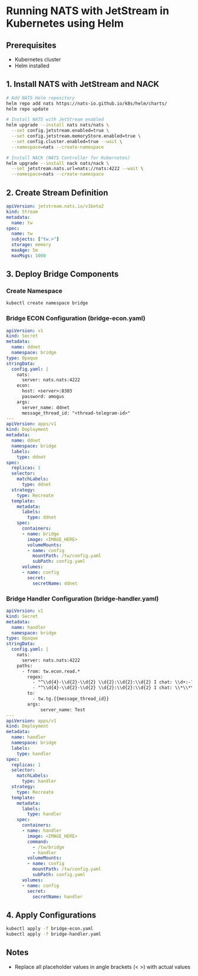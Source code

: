 # Running NATS with JetStream in Kubernetes using Helm

## Prerequisites
- Kubernetes cluster
- Helm installed

## 1. Install NATS with JetStream and NACK

```bash
# Add NATS Helm repository
helm repo add nats https://nats-io.github.io/k8s/helm/charts/
helm repo update

# Install NATS with JetStream enabled
helm upgrade --install nats nats/nats \
  --set config.jetstream.enabled=true \
  --set config.jetstream.memoryStore.enabled=true \
  --set config.cluster.enabled=true --wait \
  --namespace=nats --create-namespace

# Install NACK (NATS Controller for Kubernetes)
helm upgrade --install nack nats/nack \
  --set jetstream.nats.url=nats://nats:4222 --wait \
  --namespace=nats --create-namespace
```

## 2. Create Stream Definition

```yaml
apiVersion: jetstream.nats.io/v1beta2
kind: Stream
metadata:
  name: tw
spec:
  name: tw
  subjects: ["tw.>"]
  storage: memory
  maxAge: 5m
  maxMsgs: 1000
```

## 3. Deploy Bridge Components

### Create Namespace
```bash
kubectl create namespace bridge
```

### Bridge ECON Configuration (bridge-econ.yaml)
```yaml
apiVersion: v1
kind: Secret
metadata:
  name: ddnet
  namespace: bridge
type: Opaque
stringData:
  config.yaml: |
    nats:
      server: nats.nats:4222
    econ:
      host: <server>:8303
      password: amogus
    args:
      server_name: ddnet
      message_thread_id: "<thread-telegram-id>"
---
apiVersion: apps/v1
kind: Deployment
metadata:
  name: ddnet
  namespace: bridge
  labels:
    type: ddnet
spec:
  replicas: 1
  selector:
    matchLabels:
      type: ddnet
  strategy:
    type: Recreate
  template:
    metadata:
      labels:
        type: ddnet
    spec:
      containers:
      - name: bridge
        image: <IMAGE_HERE>
        volumeMounts:
        - name: config
          mountPath: /tw/config.yaml
          subPath: config.yaml
      volumes:
      - name: config
        secret:
          secretName: ddnet
```

### Bridge Handler Configuration (bridge-handler.yaml)
```yaml
apiVersion: v1
kind: Secret
metadata:
  name: handler
  namespace: bridge
type: Opaque
stringData:
  config.yaml: |
    nats:
      server: nats.nats:4222
    paths:
      - from: tw.econ.read.*
        regex:
          - "^\\d{4}-\\d{2}-\\d{2} \\d{2}:\\d{2}:\\d{2} I chat: \\d+:-?\\d+:([^:]+): (.*)$" # ddnetChatRegex
          - "^\\d{4}-\\d{2}-\\d{2} \\d{2}:\\d{2}:\\d{2} I chat: \\*\\*\\* '(.*?)' (.*)$" # ddnetJoinRegex
        to:
          - tw.tg.{{message_thread_id}}
        args:
             server_name: Test
---
apiVersion: apps/v1
kind: Deployment
metadata:
  name: handler
  namespace: bridge
  labels:
    type: handler
spec:
  replicas: 1
  selector:
    matchLabels:
      type: handler
  strategy:
    type: Recreate
  template:
    metadata:
      labels:
        type: handler
    spec:
      containers:
      - name: handler
        image: <IMAGE_HERE>
        command:
          - /tw/bridge
          - handler
        volumeMounts:
        - name: config
          mountPath: /tw/config.yaml
          subPath: config.yaml
      volumes:
      - name: config
        secret:
          secretName: handler
```

## 4. Apply Configurations
```bash
kubectl apply -f bridge-econ.yaml
kubectl apply -f bridge-handler.yaml
```

## Notes
- Replace all placeholder values in angle brackets (< >) with actual values
